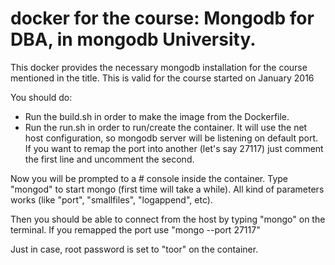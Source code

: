 # docker for the course: Mongodb for DBA, in mongodb University.

This docker provides the necessary mongodb installation for the course mentioned in the title. This is valid for the course started on January 2016

You should do:
  - Run the build.sh in order to make the image from the Dockerfile.
  - Run the run.sh in order to run/create the container. It will use the net host configuration, so mongodb server will be listening on default port. If you want to remap the port into another (let's say 27117) just comment the first line and uncomment the second.

Now you will be prompted to a # console inside the container. Type "mongod" to start mongo (first time will take a while). All kind of parameters works (like "port", "smallfiles", "logappend", etc).

Then you should be able to connect from the host by typing "mongo" on the terminal. If you remapped the port use "mongo --port 27117"

Just in case, root password is set to "toor" on the container.